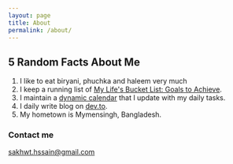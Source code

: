 ```yaml
---
layout: page
title: About
permalink: /about/
---
```



## 5 Random Facts About Me

1. I like to eat biryani, phuchka and haleem very much
2. I keep a running list of [My Life's Bucket List: Goals to Achieve](https://shrudra.github.io/bucket-list.html).
3. I maintain a [dynamic calendar](https://shrudra.github.io/calendar.html) that I update with my daily tasks.
4. I daily write blog on [dev.to](https://dev.to/shrudra).
5. My hometown is Mymensingh, Bangladesh.


### Contact me

[sakhwt.hssain@gmail.com](mailto:sakhwt.hssain@gmail.com)

